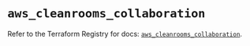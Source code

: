 # `aws_cleanrooms_collaboration`

Refer to the Terraform Registry for docs: [`aws_cleanrooms_collaboration`](https://registry.terraform.io/providers/hashicorp/aws/5.89.0/docs/resources/cleanrooms_collaboration).

